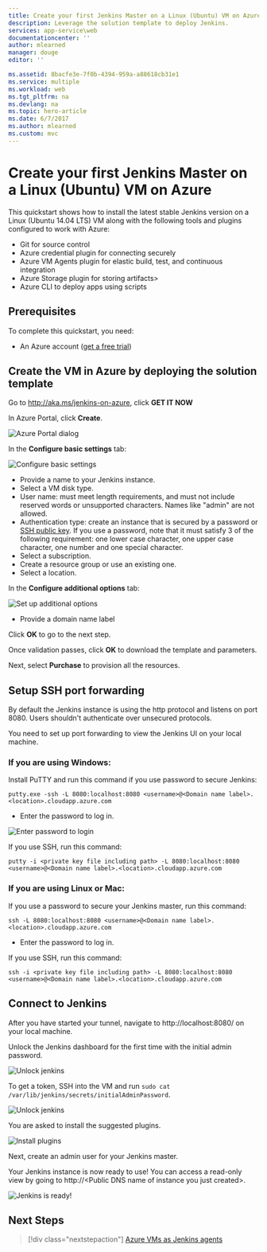 ```yaml
---
title: Create your first Jenkins Master on a Linux (Ubuntu) VM on Azure
description: Leverage the solution template to deploy Jenkins.
services: app-service\web
documentationcenter: ''
author: mlearned
manager: douge
editor: ''

ms.assetid: 8bacfe3e-7f0b-4394-959a-a88618cb31e1
ms.service: multiple
ms.workload: web
ms.tgt_pltfrm: na
ms.devlang: na
ms.topic: hero-article
ms.date: 6/7/2017
ms.author: mlearned
ms.custom: mvc
---
```

# Create your first Jenkins Master on a Linux (Ubuntu) VM on Azure

This quickstart shows how to install the latest stable Jenkins version on a Linux (Ubuntu 14.04 LTS) VM along with the following tools and plugins configured to work with Azure:
<ul>
<li>Git for source control</li>
<li>Azure credential plugin for connecting securely</li>
<li>Azure VM Agents plugin for elastic build, test, and continuous integration</li>
<li>Azure Storage plugin for storing artifacts></li>
<li>Azure CLI to deploy apps using scripts</li>
</ul>

## Prerequisites

To complete this quickstart, you need:

*  An Azure account ([get a free trial](https://azure.microsoft.com/pricing/free-trial/))

## Create the VM in Azure by deploying the solution template

Go to http://aka.ms/jenkins-on-azure, click **GET IT NOW**  

In Azure Portal, click **Create**.
   
![Azure Portal dialog](./media/install-jenkins-solution-template/ap-create.png)

In the **Configure basic settings** tab:

![Configure basic settings](./media/install-jenkins-solution-template/ap-basic.png)

* Provide a name to your Jenkins instance.
* Select a VM disk type.
* User name: must meet length requirements, and must not include reserved words or unsupported characters. Names like "admin" are not allowed.
* Authentication type: create an instance that is secured by a password or [SSH public key](https://docs.microsoft.com/en-us/azure/virtual-machines/linux/ssh-from-windows). If you use a password, note that it must satisfy 3 of the following requirement: one lower case character, one upper case character, one number and one special character.
* Select a subscription.
* Create a resource group or use an existing one.
* Select a location.

In the **Configure additional options** tab:

![Set up additional options](./media/install-jenkins-solution-template/ap-addtional.png)

* Provide a domain name label

Click **OK** to go to the next step. 

Once validation passes, click **OK** to download the template and parameters. 

Next, select **Purchase** to provision all the resources.

## Setup SSH port forwarding

By default the Jenkins instance is using the http protocol and listens on port 8080. Users shouldn't authenticate over unsecured protocols.
	
You need to set up port forwarding to view the Jenkins UI on your local machine.

### If you are using Windows:

Install PuTTY and run this command if you use password to secure Jenkins:
```
putty.exe -ssh -L 8080:localhost:8080 <username>@<Domain name label>.<location>.cloudapp.azure.com
```
* Enter the password to log in.

![Enter password to login](./media/install-jenkins-solution-template/jenkins-pwd.png)

If you use SSH, run this command:
```
putty -i <private key file including path> -L 8080:localhost:8080 <username>@<Domain name label>.<location>.cloudapp.azure.com
```

### If you are using Linux or Mac:

If you use a password to secure your Jenkins master, run this command:
```
ssh -L 8080:localhost:8080 <username>@<Domain name label>.<location>.cloudapp.azure.com
```
* Enter the password to log in.

If you use SSH, run this command:
```
ssh -i <private key file including path> -L 8080:localhost:8080 <username>@<Domain name label>.<location>.cloudapp.azure.com
```

## Connect to Jenkins
After you have started your tunnel, navigate to http://localhost:8080/ on your local machine.

Unlock the Jenkins dashboard for the first time with the initial admin password.

![Unlock jenkins](./media/install-jenkins-solution-template/jenkins-unlock.png)

To get a token, SSH into the VM and run `sudo cat /var/lib/jenkins/secrets/initialAdminPassword`.

![Unlock jenkins](./media/install-jenkins-solution-template/jenkins-ssh.png)

You are asked to install the suggested plugins.

![Install plugins](./media/install-jenkins-solution-template/jenkins-plugins.png)

Next, create an admin user for your Jenkins master.

Your Jenkins instance is now ready to use! You can access a read-only view by going to http://&lt;Public DNS name of instance you just created>.

![Jenkins is ready!](./media/install-jenkins-solution-template/jenkins-welcome.png)

## Next Steps

> [!div class="nextstepaction"]
> [Azure VMs as Jenkins agents](jenkins-azure-vm-agents.md)
